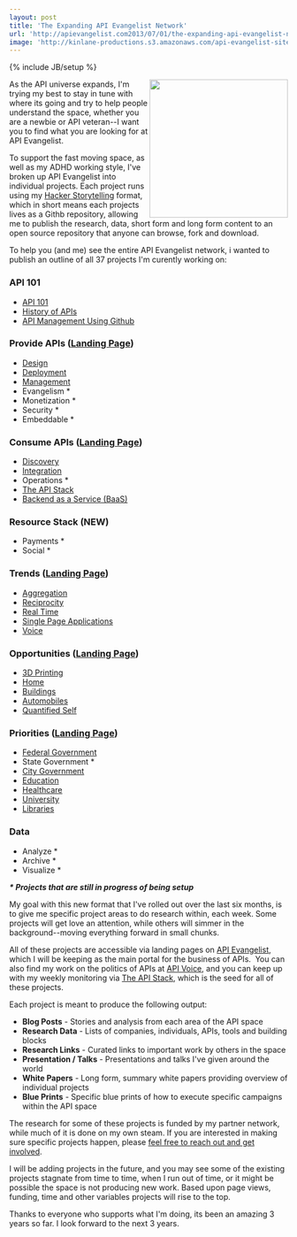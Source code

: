 ```yaml
---
layout: post
title: 'The Expanding API Evangelist Network'
url: 'http://apievangelist.com2013/07/01/the-expanding-api-evangelist-network/'
image: 'http://kinlane-productions.s3.amazonaws.com/api-evangelist-site/blog/KL_InApiWeTrust-1000.png'
---
```

{% include JB/setup %}
<p>
     <img src="https://s3.amazonaws.com/kinlane-productions/api-evangelist/t-shirts/KL_InApiWeTrust-1000.png"  width="250" align="right" />
</p>
<p>
     As the API universe expands, I'm trying my best to stay in tune with where its going and try to help people understand the space, whether you are a newbie or API veteran--I want you to find what you are looking for at API Evangelist.
</p>
<p>
     To support the fast moving space, as well as my ADHD working style, I've broken up API Evangelist into individual projects. Each project runs using my <a title="Hacker Storytelling" href="http://hackerstorytelling.com">Hacker Storytelling</a> format, which in short means each projects lives as a Githb repository, allowing me to publish the research, data, short form and long form content to an open source repository that anyone can browse, fork and download.
</p>
<p>
     To help you (and me) see the entire API Evangelist network, i wanted to publish an outline of all 37 projects I'm curently working on:
</p>
<h3>
     API 101
</h3>
<ul>
     <li>
          <a href="/index.php">API 101</a>
     </li>
     <li>
          <a href="/2013/06/17/updated-api-history-white-paper/">History of APIs</a>
     </li>
     <li>
          <a href="/2013/06/08/api-management-using-github/">API Management Using Github</a>
     </li>
</ul>
<h3>
     Provide APIs (<a href="/provide/">Landing Page</a>)
</h3>
<ul>
     <li>
          <a href="http://design.apievangelist.com/" target="_blank">Design</a>
     </li>
     <li>
          <a href="http://deployment.apievangelist.com/" target="_blank">Deployment</a>
     </li>
     <li>
          <a href="http://management.apievangelist.com/" target="_blank">Management</a>
     </li>
     <li>Evangelism *
     </li>
     <li>Monetization *
     </li>
     <li>Security *
     </li>
     <li>Embeddable *
     </li>
</ul>
<h3>
     Consume APIs (<a href="/consume/">Landing Page</a>)
</h3>
<ul>
     <li>
          <a href="http://discovery.apievangelist.com/" target="_blank">Discovery</a>
     </li>
     <li>
          <a href="http://integration.apievangelist.com/" target="_blank">Integration</a>
     </li>
     <li>Operations *
     </li>
     <li>
          <a href="http://theapistack.com/" target="_blank">The API Stack</a>
     </li>
     <li>
          <a href="http://baas.apievangelist.com/" target="_blank">Backend as a Service (BaaS)</a>
     </li>
</ul>
<h3>
     Resource Stack (NEW)
</h3>
<ul>
     <li>Payments *
     </li>
     <li>Social *
     </li>
</ul>
<h3>
     Trends (<a href="/trends/">Landing Page</a>)
</h3>
<ul>
     <li>
          <a href="http://aggregation.apievangelist.com/" target="_blank">Aggregation</a>
     </li>
     <li>
          <a href="http://reciprocity.apievangelist.com/" target="_blank">Reciprocity</a>
     </li>
     <li>
          <a href="http://realtime.apievangelist.com/" target="_blank">Real Time</a>
     </li>
     <li>
          <a href="http://spa.apievangelist.com/" target="_blank">Single Page Applications</a>
     </li>
     <li>
          <a href="http://voice.apievangelist.com/" target="_blank">Voice</a>
     </li>
</ul>
<h3>
     Opportunities (<a href="/opportunities/">Landing Page</a>)
</h3>
<ul>
     <li>
          <a href="http://3d-printing.apievangelist.com/" target="_blank">3D Printing</a>
     </li>
     <li>
          <a href="http://home.apievangelist.com/" target="_blank">Home</a>
     </li>
     <li>
          <a href="http://buildings.apievangelist.com/" target="_blank">Buildings</a>
     </li>
     <li>
          <a title="Automobiles" href="http://automobile.apievangelist.com/" target="_blank">Automobiles</a>
     </li>
     <li>
          <a href="http://quantified-self.apievangelist.com/" target="_blank">Quantified Self</a>
     </li>
</ul>
<h3>
     Priorities (<a href="/priorities/">Landing Page</a>)
</h3>
<ul>
     <li>
          <a href="http://federal-government.apievangelist.com/" target="_blank">Federal Government</a>
     </li>
     <li>State Government *
     </li>
     <li>
          <a href="http://city-government.apievangelist.com/" target="_blank">City Government</a>
     </li>
     <li>
          <a href="http://education.apievangelist.com/" target="_blank">Education</a>
     </li>
     <li>
          <a href="http://healthcare.apievangelist.com/" target="_blank">Healthcare</a>
     </li>
     <li>
          <a href="http://university.apievangelist.com/" target="_blank">University</a>
     </li>
     <li>
          <a title="Libraries" href="http://libraries.apievangelist.com/" target="_blank">Libraries</a>
     </li>
</ul>
<h3>
     Data
</h3>
<ul>
     <li>Analyze *
     </li>
     <li>Archive *
     </li>
     <li>Visualize *
     </li>
</ul>
<p>
     <strong><em>* Projects that are still in progress of being setup</em></strong>
</p>
<p>
     My goal with this new format that I've rolled out over the last six months, is to give me specific project areas to do research within, each week. Some projects will get love an attention, while others will simmer in the background--moving everything forward in small chunks.
</p>
<p>
     All of these projects are accessible via landing pages on <a title="API Evangelist" href="http://www.apievangelist.com">API Evangelist</a>, which I will be keeping as the main portal for the business of APIs.  You can also find my work on the politics of APIs at <a href="http://apivoice.com">API Voice</a>, and you can keep up with my weekly monitoring via <a href="http://theapistack.com">The API Stack</a>, which is the seed for all of these projects.
</p>
<p>
     Each project is meant to produce the following output:
</p>
<ul>
     <li>
          <strong>Blog Posts</strong> - Stories and analysis from each area of the API space
     </li>
     <li>
          <strong>Research Data</strong> - Lists of companies, individuals, APIs, tools and building blocks
     </li>
     <li>
          <strong>Research Links</strong> - Curated links to important work by others in the space
     </li>
     <li>
          <strong>Presentation / Talks</strong> - Presentations and talks I've given around the world
     </li>
     <li>
          <strong>White Papers</strong> - Long form, summary white papers providing overview of individual projects
     </li>
     <li>
          <strong>Blue Prints</strong> - Specific blue prints of how to execute specific campaigns within the API space
     </li>
</ul>
<p>
     The research for some of these projects is funded by my partner network, while much of it is done on my own steam. If you are interested in making sure specific projects happen, please <a href="mailto:info@apievangelist.com">feel free to reach out and get involved</a>.
</p>
<p>
     I will be adding projects in the future, and you may see some of the existing projects stagnate from time to time, when I run out of time, or it might be possible the space is not producing new work. Based upon page views, funding, time and other variables projects will rise to the top.
</p>
<p>
     Thanks to everyone who supports what I'm doing, its been an amazing 3 years so far. I look forward to the next 3 years.
</p>
<p>
      
</p>
<ul></ul>
